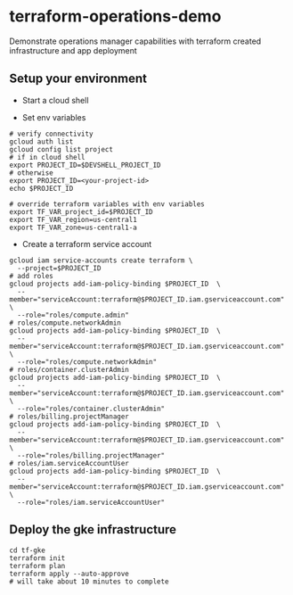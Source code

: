 # terraform-operations-demo
Demonstrate operations manager capabilities with terraform created infrastructure and app deployment

## Setup your environment
- Start a cloud shell

- Set env variables
```
# verify connectivity
gcloud auth list
gcloud config list project
# if in cloud shell
export PROJECT_ID=$DEVSHELL_PROJECT_ID
# otherwise
export PROJECT_ID=<your-project-id>
echo $PROJECT_ID

# override terraform variables with env variables
export TF_VAR_project_id=$PROJECT_ID
export TF_VAR_region=us-central1
export TF_VAR_zone=us-central1-a
```
- Create a terraform service account
```
gcloud iam service-accounts create terraform \
  --project=$PROJECT_ID
# add roles
gcloud projects add-iam-policy-binding $PROJECT_ID  \
  --member="serviceAccount:terraform@$PROJECT_ID.iam.gserviceaccount.com" \
  --role="roles/compute.admin"
# roles/compute.networkAdmin
gcloud projects add-iam-policy-binding $PROJECT_ID  \
  --member="serviceAccount:terraform@$PROJECT_ID.iam.gserviceaccount.com" \
  --role="roles/compute.networkAdmin"
# roles/container.clusterAdmin
gcloud projects add-iam-policy-binding $PROJECT_ID  \
  --member="serviceAccount:terraform@$PROJECT_ID.iam.gserviceaccount.com" \
  --role="roles/container.clusterAdmin"
# roles/billing.projectManager
gcloud projects add-iam-policy-binding $PROJECT_ID  \
  --member="serviceAccount:terraform@$PROJECT_ID.iam.gserviceaccount.com" \
  --role="roles/billing.projectManager"
# roles/iam.serviceAccountUser
gcloud projects add-iam-policy-binding $PROJECT_ID  \
  --member="serviceAccount:terraform@$PROJECT_ID.iam.gserviceaccount.com" \
  --role="roles/iam.serviceAccountUser"

```




## Deploy the gke infrastructure

```
cd tf-gke
terraform init
terraform plan
terraform apply --auto-approve
# will take about 10 minutes to complete


```